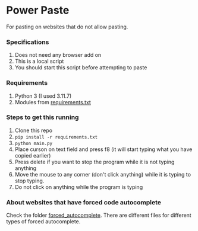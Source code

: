 # Power Paste
For pasting on websites that do not allow pasting.

### Specifications
1. Does not need any browser add on
2. This is a local script
3. You should start this script before attempting to paste

### Requirements
1. Python 3 (I used 3.11.7)
2. Modules from [requirements.txt](requirements.txt)


### Steps to get this running
1. Clone this repo
2. `pip install -r requirements.txt`
3. `python main.py`
4. Place curson on text field and press f8 (it will start typing what you have copied earlier)
7. Press delete if you want to stop the program while it is not typing anything
8. Move the mouse to any corner (don't click anything) while it is typing to stop typing.
9. Do not click on anything while the program is typing

### About websites that have forced code autocomplete
Check the folder [forced_autocomplete](./forced_autocomplete/). There are different files for different types of forced autocomplete.